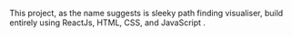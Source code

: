 This project, as the name suggests is sleeky path finding visualiser, build entirely using ReactJs, HTML, CSS, and JavaScript .
 
 
